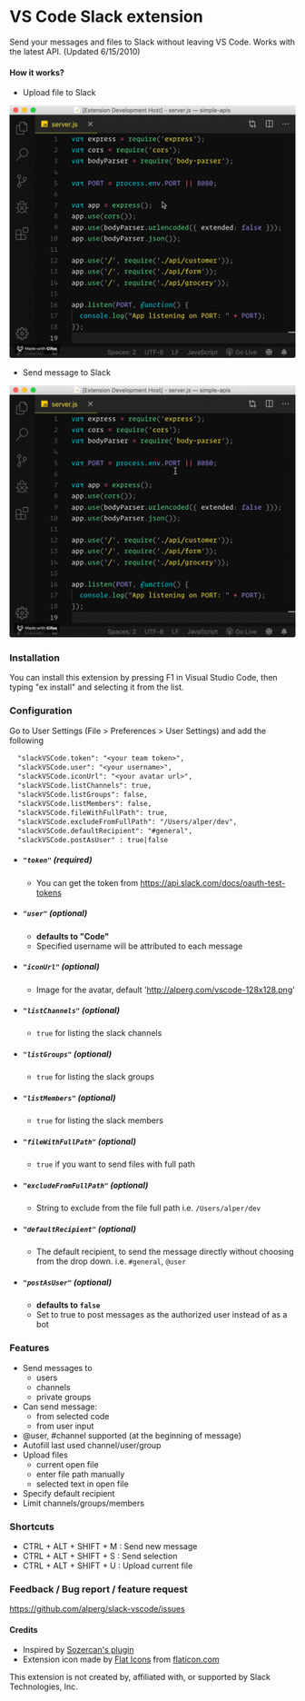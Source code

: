 # VS Code Slack extension
Send your messages and files to Slack without leaving VS Code. Works with the latest API. (Updated 6/15/2010)

#### How it works?
* Upload file to Slack

![Send message](assets/upload.gif)

* Send message to Slack

![Upload file](assets/message.gif)

### Installation
You can install this extension by pressing F1 in Visual Studio Code, then typing "ex install" and selecting it from the list.

### Configuration
Go to User Settings (File > Preferences > User Settings) and add the following 
```
  "slackVSCode.token": "<your team token>",
  "slackVSCode.user": "<your username>",
  "slackVSCode.iconUrl": "<your avatar url>",
  "slackVSCode.listChannels": true,
  "slackVSCode.listGroups": false,
  "slackVSCode.listMembers": false,
  "slackVSCode.fileWithFullPath": true,
  "slackVSCode.excludeFromFullPath": "/Users/alper/dev",
  "slackVSCode.defaultRecipient": "#general",
  "slackVSCode.postAsUser" : true|false
```

* ##### `"token"` (required)
    * You can get the token from https://api.slack.com/docs/oauth-test-tokens

* ##### `"user"` (optional)
    * **defaults to "Code"**
    * Specified username will be attributed to each message

* ##### `"iconUrl"` (optional)
    * Image for the avatar, default 'http://alperg.com/vscode-128x128.png'

* ##### `"listChannels"` (optional)
    * `true` for listing the slack channels

* ##### `"listGroups"` (optional)
    * `true` for listing the slack groups

* ##### `"listMembers"` (optional)
    * `true` for listing the slack members

* ##### `"fileWithFullPath"` (optional)
    * `true` if you want to send files with full path

* ##### `"excludeFromFullPath"` (optional)
    * String to exclude from the file full path i.e. `/Users/alper/dev`

* ##### `"defaultRecipient"` (optional)
    * The default recipient, to send the message directly without choosing from the drop down. i.e. `#general`, `@user`

* ##### `"postAsUser"` (optional)
    * **defaults to `false`**
    * Set to true to post messages as the authorized user instead of as a bot

### Features
* Send messages to
    * users
    * channels
    * private groups
* Can send message:
    * from selected code
    * from user input
* @user, #channel supported (at the beginning of message)
* Autofill last used channel/user/group
* Upload files
    * current open file
    * enter file path manually
    * selected text in open file
* Specify default recipient
* Limit channels/groups/members

### Shortcuts
* CTRL + ALT + SHIFT + M : Send new message
* CTRL + ALT + SHIFT + S : Send selection
* CTRL + ALT + SHIFT + U : Upload current file

### Feedback / Bug report / feature request
https://github.com/alperg/slack-vscode/issues

   
#### Credits
* Inspired by [Sozercan's plugin](https://marketplace.visualstudio.com/items/sozercan.slack)
* Extension icon made by [Flat Icons](https://www.flaticon.com/authors/flat-icons/ "Flat Icons") from [flaticon.com](https://www.flaticon.com/ "Flaticon")

This extension is not created by, affiliated with, or supported by Slack Technologies, Inc.